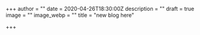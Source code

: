 +++
author = ""
date = 2020-04-26T18:30:00Z
description = ""
draft = true
image = ""
image_webp = ""
title = "new blog here"

+++
